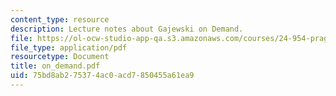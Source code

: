 ```yaml
---
content_type: resource
description: Lecture notes about Gajewski on Demand.
file: https://ol-ocw-studio-app-qa.s3.amazonaws.com/courses/24-954-pragmatics-in-linguistic-theory-fall-2006/75bd8ab275374ac0acd7850455a61ea9_on_demand.pdf
file_type: application/pdf
resourcetype: Document
title: on_demand.pdf
uid: 75bd8ab2-7537-4ac0-acd7-850455a61ea9
---
```

